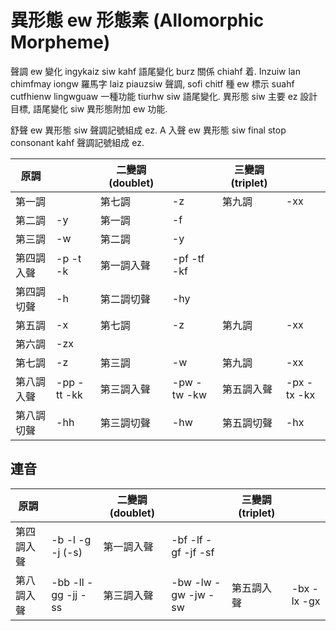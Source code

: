 # 異形態 ew 形態素 (Allomorphic Morpheme)

聲調 ew 變化 ingykaiz siw kahf 語尾變化 burz 關係 chiahf 着. Inzuiw lan chimfmay iongw 羅馬字 laiz piauzsiw 聲調, sofi chitf 種 ew 標示 suahf cutfhienw lingwguaw 一種功能 tiurhw siw 語尾變化. 異形態 siw 主要 ez 設計目標, 語尾變化 siw 異形態附加 ew 功能.

舒聲 ew 異形態 siw 聲調記號組成 ez. A 入聲 ew 異形態 siw final stop consonant kahf 聲調記號組成 ez.

| 原調 | | 二變調 (doublet) | | 三變調 (triplet) | |
| --- | --- | --- | --- | --- | --- |
| 第一調 || 第七調 | -z | 第九調 | -xx |
| 第二調 | -y | 第一調 | -f |||
| 第三調 | -w | 第二調 | -y |||
| 第四調入聲 | -p -t -k | 第一調入聲 | -pf -tf -kf | | |
| 第四調切聲 | -h | 第二調切聲 | -hy | | |
| 第五調 | -x | 第七調 | -z | 第九調 | -xx |
| 第六調 | -zx |||||
| 第七調 | -z | 第三調 | -w | 第九調 | -xx |
| 第八調入聲 | -pp -tt -kk | 第三調入聲 | -pw -tw -kw | 第五調入聲 | -px -tx -kx |
| 第八調切聲 | -hh | 第三調切聲 | -hw | 第五調切聲 | -hx |

## 連音

| 原調 | | 二變調 (doublet) | | 三變調 (triplet) | |
| --- | --- | --- | --- | --- | --- |
| 第四調入聲 | -b -l -g -j (-s) | 第一調入聲 | -bf -lf -gf -jf -sf |||
| 第八調入聲 | -bb -ll -gg -jj -ss | 第三調入聲 | -bw -lw -gw -jw -sw | 第五調入聲 | -bx -lx -gx |
